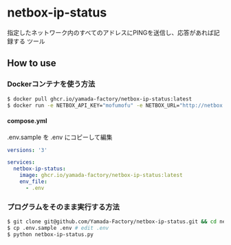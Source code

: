 # netbox-ip-status
指定したネットワーク内のすべてのアドレスにPINGを送信し、応答があれば記録する ツール


## How to use
### Dockerコンテナを使う方法

```bash
$ docker pull ghcr.io/yamada-factory/netbox-ip-status:latest
$ docker run -e NETBOX_API_KEY="mofumofu" -e NETBOX_URL="http://netbox.example.com" -e NETBOX_PREFIX_TAG="homelab-1" ghcr.io/yamada-factory/netbox-ip-status:latest
```

#### compose.yml
.env.sample を .env にコピーして編集

```yml
versions: '3'

services:
  netbox-ip-status:
    image: ghcr.io/yamada-factory/netbox-ip-status:latest
    env_file:
      - .env

```

### プログラムをそのまま実行する方法

```bash
$ git clone git@github.com/Yamada-Factory/netbox-ip-status.git && cd netbox-ip-status
$ cp .env.sample .env # edit .env
$ python netbox-ip-status.py
```

